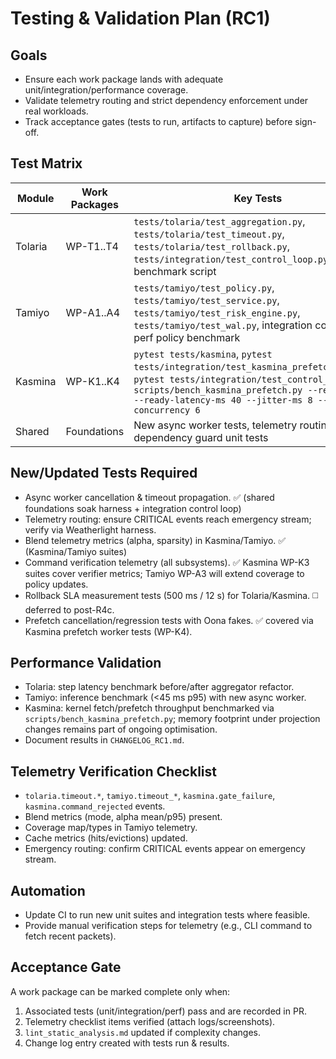 # Testing & Validation Plan (RC1)

## Goals
- Ensure each work package lands with adequate unit/integration/performance coverage.
- Validate telemetry routing and strict dependency enforcement under real workloads.
- Track acceptance gates (tests to run, artifacts to capture) before sign-off.

## Test Matrix
| Module | Work Packages | Key Tests |
|--------|---------------|-----------|
| Tolaria | WP-T1..T4 | `tests/tolaria/test_aggregation.py`, `tests/tolaria/test_timeout.py`, `tests/tolaria/test_rollback.py`, `tests/integration/test_control_loop.py`, perf benchmark script |
| Tamiyo | WP-A1..A4 | `tests/tamiyo/test_policy.py`, `tests/tamiyo/test_service.py`, `tests/tamiyo/test_risk_engine.py`, `tests/tamiyo/test_wal.py`, integration control loop, perf policy benchmark |
| Kasmina | WP-K1..K4 | `pytest tests/kasmina`, `pytest tests/integration/test_kasmina_prefetch_async.py`, `pytest tests/integration/test_control_loop.py`, `scripts/bench_kasmina_prefetch.py --requests 300 --ready-latency-ms 40 --jitter-ms 8 --concurrency 6` |
| Shared | Foundations | New async worker tests, telemetry routing tests, dependency guard unit tests |

## New/Updated Tests Required
- Async worker cancellation & timeout propagation. ✅ (shared foundations soak harness + integration control loop)
- Telemetry routing: ensure CRITICAL events reach emergency stream; verify via Weatherlight harness.
- Blend telemetry metrics (alpha, sparsity) in Kasmina/Tamiyo. ✅ (Kasmina/Tamiyo suites)
- Command verification telemetry (all subsystems). ✅ Kasmina WP-K3 suites cover verifier metrics; Tamiyo WP-A3 will extend coverage to policy updates.
- Rollback SLA measurement tests (500 ms / 12 s) for Tolaria/Kasmina. ◻️ deferred to post-R4c.
- Prefetch cancellation/regression tests with Oona fakes. ✅ covered via Kasmina prefetch worker tests (WP-K4).

## Performance Validation
- Tolaria: step latency benchmark before/after aggregator refactor.
- Tamiyo: inference benchmark (<45 ms p95) with new async worker.
- Kasmina: kernel fetch/prefetch throughput benchmarked via `scripts/bench_kasmina_prefetch.py`; memory footprint under projection changes remains part of ongoing optimisation.
- Document results in `CHANGELOG_RC1.md`.

## Telemetry Verification Checklist
- `tolaria.timeout.*`, `tamiyo.timeout_*`, `kasmina.gate_failure`, `kasmina.command_rejected` events.
- Blend metrics (mode, alpha mean/p95) present.
- Coverage map/types in Tamiyo telemetry.
- Cache metrics (hits/evictions) updated.
- Emergency routing: confirm CRITICAL events appear on emergency stream.

## Automation
- Update CI to run new unit suites and integration tests where feasible.
- Provide manual verification steps for telemetry (e.g., CLI command to fetch recent packets).

## Acceptance Gate
A work package can be marked complete only when:
1. Associated tests (unit/integration/perf) pass and are recorded in PR.
2. Telemetry checklist items verified (attach logs/screenshots).
3. `lint_static_analysis.md` updated if complexity changes.
4. Change log entry created with tests run & results.
